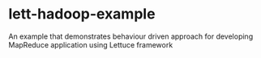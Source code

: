 lett-hadoop-example
======================

An example that demonstrates behaviour driven approach for developing MapReduce application using Lettuce framework


